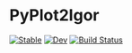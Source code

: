 # PyPlot2Igor

[![Stable](https://img.shields.io/badge/docs-stable-blue.svg)](https://MLackner.github.io/PyPlot2Igor.jl/stable)
[![Dev](https://img.shields.io/badge/docs-dev-blue.svg)](https://MLackner.github.io/PyPlot2Igor.jl/dev)
[![Build Status](https://github.com/MLackner/PyPlot2Igor.jl/workflows/CI/badge.svg)](https://github.com/MLackner/PyPlot2Igor.jl/actions)
